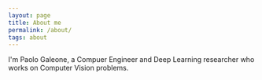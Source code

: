 ```yaml
---
layout: page
title: About me
permalink: /about/
tags: about
---
```


I'm Paolo Galeone, a Compuer Engineer and Deep Learning researcher who works on Computer Vision problems.
